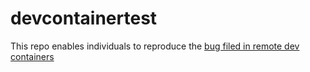 # devcontainertest
This repo enables individuals to reproduce the [bug filed in remote dev containers](https://github.com/microsoft/vscode-remote-release/issues/7047)